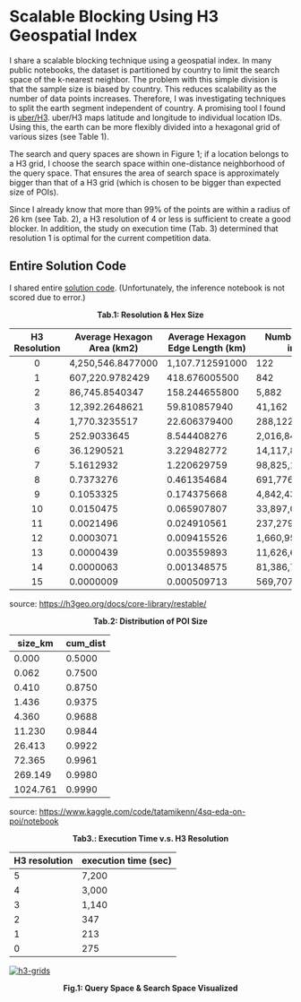 # Scalable Blocking Using H3 Geospatial Index

I share a scalable blocking technique using a geospatial index.
In many public notebooks, the dataset is partitioned by country to limit the search space of the k-nearest neighbor.
The problem with this simple division is that the sample size is biased by country.
This reduces scalability as the number of data points increases.
Therefore, I was investigating techniques to split the earth segment independent of country.
A promising tool I found is [uber/H3]. uber/H3 maps latitude and longitude to individual location IDs.
Using this, the earth can be more flexibly divided into a hexagonal grid of various sizes (see Table 1).

The search and query spaces are shown in Figure 1; if a location belongs to a H3 grid, I choose the search space within one-distance neighborhood of the query space. That ensures the area of search space is approximately bigger than that of a H3 grid (which is chosen to be bigger than expected size of POIs).

Since I already know that more than 99% of the points are within a radius of 26 km (see Tab. 2), a H3 resolution of 4 or less is sufficient to create a good blocker.
In addition, the study on execution time (Tab. 3) determined that resolution 1 is optimal for the current competition data.

[uber/H3]: https://github.com/uber/h3

## Entire Solution Code

I shared entire [solution code].
(Unfortunately, the inference notebook is not scored due to error.)

[solution code]: https://github.com/bilzard/kaggle-4sq-location-matching


<center><b>Tab.1: Resolution & Hex Size</b></center>

| H3 Resolution | Average Hexagon Area (km2) | Average Hexagon Edge Length (km) | Number of unique indexes |
| :-----------: | -------------------------- | -------------------------------- | ------------------------ |
|       0       | 4,250,546.8477000          | 1,107.712591000                  | 122                      |
|       1       | 607,220.9782429            | 418.676005500                    | 842                      |
|       2       | 86,745.8540347             | 158.244655800                    | 5,882                    |
|       3       | 12,392.2648621             | 59.810857940                     | 41,162                   |
|       4       | 1,770.3235517              | 22.606379400                     | 288,122                  |
|       5       | 252.9033645                | 8.544408276                      | 2,016,842                |
|       6       | 36.1290521                 | 3.229482772                      | 14,117,882               |
|       7       | 5.1612932                  | 1.220629759                      | 98,825,162               |
|       8       | 0.7373276                  | 0.461354684                      | 691,776,122              |
|       9       | 0.1053325                  | 0.174375668                      | 4,842,432,842            |
|      10       | 0.0150475                  | 0.065907807                      | 33,897,029,882           |
|      11       | 0.0021496                  | 0.024910561                      | 237,279,209,162          |
|      12       | 0.0003071                  | 0.009415526                      | 1,660,954,464,122        |
|      13       | 0.0000439                  | 0.003559893                      | 11,626,681,248,842       |
|      14       | 0.0000063                  | 0.001348575                      | 81,386,768,741,882       |
|      15       | 0.0000009                  | 0.000509713                      | 569,707,381,193,162      |

source: https://h3geo.org/docs/core-library/restable/

<center><b>Tab.2: Distribution of POI Size</b></center>

| size_km  | cum_dist |
| -------- | -------- |
| 0.000    | 0.5000   |
| 0.062    | 0.7500   |
| 0.410    | 0.8750   |
| 1.436    | 0.9375   |
| 4.360    | 0.9688   |
| 11.230   | 0.9844   |
| 26.413   | 0.9922   |
| 72.365   | 0.9961   |
| 269.149  | 0.9980   |
| 1024.761 | 0.9990   |

source: https://www.kaggle.com/code/tatamikenn/4sq-eda-on-poi/notebook

<center><b>Tab3.: Execution Time v.s. H3 Resolution</b></center>

| H3 resolution | execution time (sec) |
| ------------- | -------------------- |
| 5             | 7,200                |
| 4             | 3,000                |
| 3             | 1,140                |
| 2             | 347                  |
| 1             | 213                  |
| 0             | 275                  |


<a href="https://ibb.co/5cZvnXB"><img src="https://i.ibb.co/ys25YmW/h3-grids.png" alt="h3-grids" border="0"></a>

<center><b>Fig.1: Query Space & Search Space Visualized</b></center>


[uber/H3]: https://github.com/uber/h3
